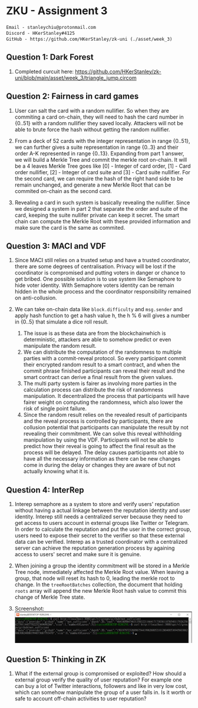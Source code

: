 # ZKU - Assignment 3

    Email - stanleychiu@protonmail.com
    Discord - HKerStanley#4125
    GitHub - https://github.com/HKerStanley/zk-uni (./asset/week_3)

## Question 1: Dark Forest

1. Completed curcuit here: <https://github.com/HKerStanley/zk-uni/blob/main/asset/week_3/triangle_jump.circom>

## Question 2: Fairness in card games

1. User can salt the card with a random nullifier. So when they are commiting a card on-chain, they will need to hash the card number in {0..51} with a random nullifier they saved locally. Attackers will not be able to brute force the hash without getting the random nullifier.

2. From a deck of 52 cards with the integer representation in range {0..51}, we can further gives a suite representation in range {0..3} and their order A-K represented in range {0..13}. Expanding from part 1 answer, we will build a Merkle Tree and commit the merkle root on-chain. It will be a 4 leaves Merkle Tree goes like [0] - Integer of card order, [1] - Card order nullifier, [2] - Integer of card suite and [3] - Card suite nullifier. For the second card, we can require the hash of the right hand side to be remain unchanged, and generate a new Merkle Root that can be commited on-chain as the second card.

3. Revealing a card in such system is basically revealing the nullifier. Since we designed a system in part 2 that separate the order and suite of the card, keeping the suite nullifer private can keep it secret. The smart chain can compute the Merkle Root with these provided information and make sure the card is the same as commited.

## Question 3: MACI and VDF

1. Since MACI still relies on a trusted setup and have a trusted coordinator, there are some degrees of centralisation. Privacy will be lost if the coordinator is compromised and putting voters in danger or chance to get bribed. One possible solution is to use system like Semaphore to hide voter identity. With Semaphore voters identity can be remain hidden in the whole process and the coordinator responsibility remained on anti-collusion.

2. We can take on-chain data like `block.difficulty` and `msg.sender` and apply hash function to get a hash value h, the h % 6 will gives a number in {0..5} that simulate a dice roll result.

   1. The issue is as these data are from the blockchainwhich is deterministic, attackers are able to somehow predict or even manipulate the random result.
   2. We can distribute the computation of the randomness to multiple parties with a commit-reveal protocol. So every participant commit their encrypted random result to a smart contract, and when the commit phrase finished participants can reveal their result and the smart contract can derive a final result from the given values.
   3. The multi party system is fairer as involving more parties in the calculation process can distribute the risk of randomness manipulation. It decentralized the process that participants will have fairer weight on computing the randomness, which also lower the risk of single point failure.
   4. Since the random result relies on the revealed result of participants and the reveal process is controlled by participants, there are collusion potential that participants can manipulate the result by not revealing their commitment. We can solve this reveal withholding manipulation by using the VDF. Participants will not be able to predict how their reveal is going to affect the final result as the process will be delayed. The delay causes participants not able to have all the necessary information as there can be new changes come in during the delay or changes they are aware of but not actually knowing what it is.
## Question 4: InterRep

1. Interep semaphore as a system to store and verify users' reputation without having a actual linkage between the reputation identity and user identity. Interep still needs a centralized server because they need to get access to users account in external groups like Twitter or Telegram. In order to calculate the reputation and put the user in the correct group, users need to expose their secret to the verifier so that these external data can be verified. Interep as a trusted coordinator with a centralized server can achieve the reputation generation process by againing access to users' secret and make sure it is genuine.

2. When joining a group the identity commitment will be stored in a Merkle Tree node, immediately affected the Merkle Root value. When leaving a group, that node will reset its hash to 0, leading the merkle root to change. In the `treeRootBatches` collection, the document that holding `roots` array will append the new Merkle Root hash value to commit this change of Merkle Tree state.

3. Screenshot: ![Screenshot Q4-3](screenshot_q4_3.png "Q4 Part 3")

## Question 5: Thinking in ZK

1. What if the external group is compromised or exploited? How should a external group verify the quality of user reputation? For example one can buy a lot of Twitter interactions, followers and like in very low cost, which can somehow manipulate the group of a user falls in. Is it worth or safe to account off-chain activities to user reputation? 
